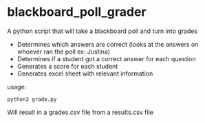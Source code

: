 # blackboard_poll_grader
A python script that will take a blackboard poll and turn into grades


- Determines which answers are correct (looks at the answers on whoever ran the poll ex: Justina)
- Determines if a student got a correct answer for each question
- Generates a score for each student
- Generates excel sheet with relevant information

usage:
```
python3 grade.py
```
Will result in a grades.csv file from a results.csv file
